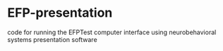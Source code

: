 # EFP-presentation
code for running the EFPTest computer interface using neurobehavioral systems presentation software
